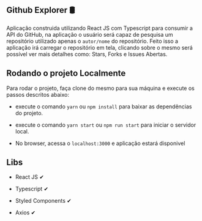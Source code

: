 ## Github Explorer 🛢

Aplicação construida utilizando React JS com Typescript para consumir a API do GitHub, na aplicação o usuário será capaz de pesquisa um repositório utilizado apenas o `autor/nome` do repositório. Feito isso a aplicação irá carregar o repositório em tela, clicando sobre o mesmo será possível ver mais detalhes como: Stars, Forks e Issues Abertas.

## Rodando o projeto Localmente

Para rodar o projeto, faça clone do mesmo para sua máquina e execute os passos descritos abaixo:

- execute o comando `yarn` ou `npm install` para baixar as dependências do projeto.

- execute o comando `yarn start` ou `npm run start` para iniciar o servidor local.

- No browser, acessa o `localhost:3000` e aplicação estará disponivel

## Libs

- React JS ✔

- Typescript ✔

- Styled Components ✔

- Axios ✔
